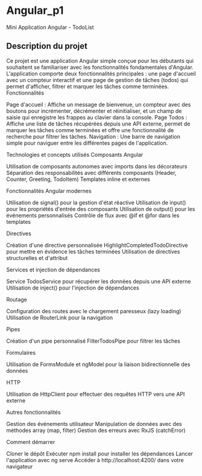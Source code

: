 # Angular_p1
Mini Application Angular - TodoList
<h2>Description du projet</h2>
  Ce projet est une application Angular simple conçue pour les débutants qui souhaitent se familiariser avec les fonctionnalités fondamentales d'Angular. L'application comporte deux fonctionnalités principales : une page d'accueil avec un compteur interactif et une page de gestion de tâches (todos) qui permet d'afficher, filtrer et marquer les tâches comme terminées.
Fonctionnalités

Page d'accueil : 
Affiche un message de bienvenue, un compteur avec des boutons pour incrémenter, décrémenter et réinitialiser, et un champ de saisie qui enregistre les frappes au clavier dans la console.
Page Todos :
Affiche une liste de tâches récupérées depuis une API externe, permet de marquer les tâches comme terminées et offre une fonctionnalité de recherche pour filtrer les tâches.
Navigation :
Une barre de navigation simple pour naviguer entre les différentes pages de l'application.

Technologies et concepts utilisés
Composants Angular

Utilisation de composants autonomes avec imports dans les décorateurs
Séparation des responsabilités avec différents composants (Header, Counter, Greeting, TodoItem)
Templates inline et externes

Fonctionnalités Angular modernes

Utilisation de signal() pour la gestion d'état réactive
Utilisation de input() pour les propriétés d'entrée des composants
Utilisation de output() pour les événements personnalisés
Contrôle de flux avec @if et @for dans les templates

Directives

Création d'une directive personnalisée HighlightCompletedTodoDirective pour mettre en évidence les tâches terminées
Utilisation de directives structurelles et d'attribut

Services et injection de dépendances

Service TodosService pour récupérer les données depuis une API externe
Utilisation de inject() pour l'injection de dépendances

Routage

Configuration des routes avec le chargement paresseux (lazy loading)
Utilisation de RouterLink pour la navigation

Pipes

Création d'un pipe personnalisé FilterTodosPipe pour filtrer les tâches

Formulaires

Utilisation de FormsModule et ngModel pour la liaison bidirectionnelle des données

HTTP

Utilisation de HttpClient pour effectuer des requêtes HTTP vers une API externe

Autres fonctionnalités

Gestion des événements utilisateur
Manipulation de données avec des méthodes array (map, filter)
Gestion des erreurs avec RxJS (catchError)


Comment démarrer

Cloner le dépôt
Exécuter npm install pour installer les dépendances
Lancer l'application avec ng serve
Accéder à http://localhost:4200/ dans votre navigateur

